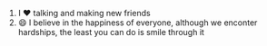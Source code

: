 1. I :heart: talking and making new friends
2. :smile: I believe in the happiness of everyone, although we enconter hardships, the least you can do is smile through it
